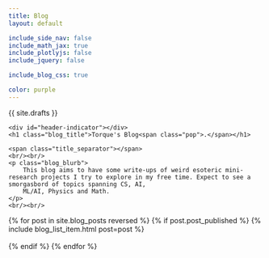 ```yaml
---
title: Blog
layout: default

include_side_nav: false
include_math_jax: true
include_plotlyjs: false
include_jquery: false

include_blog_css: true

color: purple
---
```


{{ site.drafts }}

<style>

    body {
        margin-top: 20vh;
        background-color: var(--c-bg)
    }

    #header.blog {
        display: flex;
        flex-direction: column;
        align-items: baseline;
    }

    #header.blog .emoji-block {
        margin-left: -1rem;
        margin-top: -6rem;
        margin-bottom: -4rem;
        animation-name: none;
    }
    
    #header.blog h1, #header.blog span.pop {
        /* color: black; */
    }

    #header.blog .emoji-block h1 {
        animation-name: none;
        font-size: 5rem;
    }

    article.post_flat img {
        object-fit: contain;
        width: 3rem;
        height: 3rem !important;
        border-radius: 0;
        margin-bottom: -1rem !important;
    }

    article.post_flat .post_emoji {
        width: 3rem;
        display: inline-block;
        margin-left: -5rem;
        margin-right: 2rem;
        padding: 0;
        margin-bottom: -1rem;
    }

    /* .posts {
        max-width: 60ch;
        display: flex;
    }

    .posts .post h1:not(.emoji) {
        text-align: left;
        display: inline-block; 
        flex-grow: 4;
        margin-top: 0;
        margin-bottom: 0;
    }

    .posts .post h1 a {
        color: black;
        text-decoration: none;
    }

    .posts .post h1.emoji {
        display: inline-block; 
        font-size: 3rem; 
        margin-right: 1rem; 
        margin-bottom: 0rem;
        margin-top: 0;
    }

    .posts .post > div {
        display: flex; 
        flex-direction: row; 
        justify-content: space-between;
        align-items: center;

        max-height: 20ch;
    }

    .posts .post .post_blurb {
        align-items: end;
    }

    .posts .post .post_blurb {
        margin-left: 4.5rem;
    }

    .posts .post .date {
        flex-shrink: 0;
        font-weight: bold;
        font-size: 1rem;
        height: 100%;
        margin-left: 2rem;
    }

    .posts .post .post_blurb p {
        margin-top: 1rem;
        text-align: left;
        margin-bottom: 0;
        max-height: 6ch;
    }

    .posts .button_box {
        flex-shrink: 0;
        margin-bottom: 0.5rem;
    }

    .posts .post .more_button {
        margin-left: 2rem;
        color: black; 
        background-color: #f6f6f6;
        padding: 0.4rem; 
        text-decoration: none; 
        font-size: 0.8em; 
        font-weight: bold;

        transition: background ease-in-out 0.3s,color ease-in-out 0.1s;
    }

    .posts .post .more_button:hover {
        background-color: var(--pop); 
        color: #f6f6f6; 
    } */

    div.blogs_splash {
        position: absolute;
        top: 0;
        left: 0;
        transition: none;
        flex-basis: 100%;
        max-width: 100%;
        width: 100%;
        display: block;
        height: 20em;
        z-index: -20;
        object-position: bottom;
        object-fit: cover;
        background: var(--less-pop);
        /* background: rgb(131,58,180);
        background: linear-gradient(152deg, rgba(131,58,180,1) 0%, rgba(253,29,29,1) 50%, rgba(252,176,69,1) 100%); */
    }

</style>

<div class="blog_splash">

    <div id="header-indicator"></div>
    <h1 class="blog_title">Torque's Blog<span class="pop">.</span></h1>

    <span class="title_separator"></span>
    <br/><br/>
    <p class="blog_blurb">
        This blog aims to have some write-ups of weird esoteric mini-research projects I try to explore in my free time. Expect to see a smorgasbord of topics spanning CS, AI, 
        ML/AI, Physics and Math.
    </p>
    <br/><br/>

</div>

<!-- <h1>{{ post.emoji }}<a href="{{ site.baseurl }}{{ post.url }}">{{ post.title }}</a></h1> -->
<div class="posts" id="post_published">
  {% for post in site.blog_posts reversed %}
    {% if post.post_published %}
        {% include blog_list_item.html post=post %}
        <br/>
        <br/>
    {% endif %}
  {% endfor %}
</div>

<div class="posts" id="post_dev" style="display: none">
  {% for post in site.blog_posts reversed %}
    {% include blog_list_item.html post=post %}
    <br/>
    <br/>
  {% endfor %}
</div>

<script>
const urlParams = new URLSearchParams(window.location.search);
const in_dev_mode = urlParams.get('dev');

if (in_dev_mode == true) {
    console.log("aaa dev")
    document.getElementById("post_dev").style.display = "block";
    document.getElementById("post_published").style.display = "none";
}
</script>